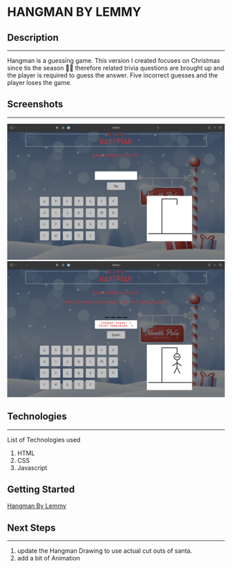 # HANGMAN BY LEMMY

## Description

---

Hangman is a guessing game. This version I created focuses on Christmas since tis the season 🎅🏻 therefore related trivia questions are brought up and the player is required to guess the answer. Five incorrect guesses and the player loses the game.

## Screenshots

---

<img src="./images/Screenshot 2023-01-02 at 3.57.44 PM.png">
<img src="./images/Screenshot 2023-01-02 at 3.58.13 PM.png">

## Technologies

---

List of Technologies used

1. HTML
2. CSS
3. Javascript

## Getting Started

<a href="">Hangman By Lemmy</a>

## Next Steps

---

1. update the Hangman Drawing to use actual cut outs of santa.
2. add a bit of Animation
